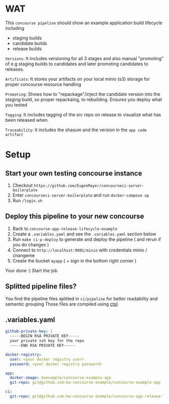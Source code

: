 # WAT

This `concourse pipeline` should show an example application build lifecycle including 

 - staging builds
 - candidate builds
 - release builds
 
`Versions`: It includes versioning for all 3 stages and also manual "promoting" of e.g staging builds to candidates
and later promoting candidates to releases.

`Artificats`: It stores your artifacts on your local minio (s3) storage for proper concourse resource handling

`Promoting`: Shows how to "repackage"/inject the candidate version into the staging build, so proper repackaing, to rebuilding. Ensures you deploy what you tested

`Tagging`: It includes tagging of the src repo on release to visualize what has been released when.

`Traceability`: It includes the shasum and the version in the `app code artifact` 

# Setup

## Start your own testing concourse instance

1. Checkout `https://github.com/EugenMayer/concourseci-server-boilerplate`
1. Enter `concourseci-server-boilerplate` and run `docker-compose up`
2. Run `/login.sh`

## Deploy this pipeline to your new concourse 
1. Back to `concourse-app-release-lifecycle-example`
1. Create a `.variables.yaml` and see the `.variables.yaml` section below
1. Run `make ci-p-deploy` to generate and deploy the pipeline ( and rerun if you do changes )
1. Connect to `http://localhost:9001/minio` with credentials minio / changeme
1. Create the bucket `myapp` ( + sign in the bottom right corner )

 
Your done :) Start the job 

## Splitted pipeline files?

You find the pipeline files splitted in `ci/pipeline` for better readability and semantic grouping
Those files are compiled using [ctpl](https://github.com/EugenMayer/concourse-pipeline-templateer)

## .variables.yaml

```yaml
github-private-key: |
  -----BEGIN RSA PRIVATE KEY-----
  your private ssh key for the repo
  -----END RSA PRIVATE KEY-----

docker-registry:
  user: <your docker registry user>
  password: <your docker registry password>

app:
  docker-image: kwexample/concourse-example-app
  git-repo: git@github.com:kw-concourse-example/concourse-example-app

ci:
  git-repo: git@github.com:kw-concourse-example/concourse-app-release-lifecycle-example
```

